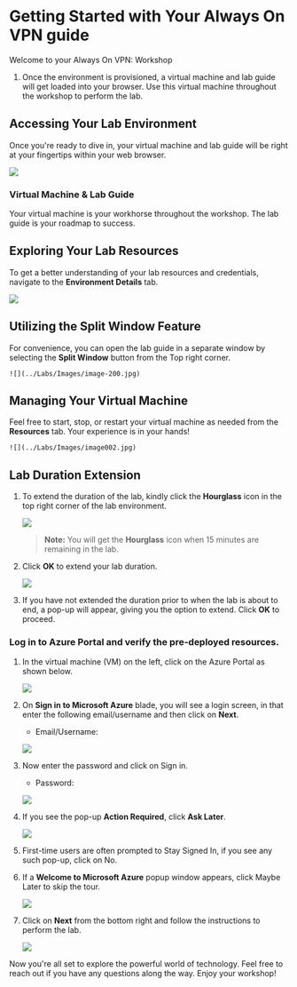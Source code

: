 # Getting Started with Your Always On VPN guide
 
Welcome to your Always On VPN: Workshop

1. Once the environment is provisioned, a virtual machine and lab guide will get loaded into your browser. Use this virtual machine throughout the workshop to perform the lab.

## Accessing Your Lab Environment
 
Once you're ready to dive in, your virtual machine and lab guide will be right at your fingertips within your web browser.
 
![](./images/labguide(1).png)

### Virtual Machine & Lab Guide
 
Your virtual machine is your workhorse throughout the workshop. The lab guide is your roadmap to success.
 
## Exploring Your Lab Resources
 
To get a better understanding of your lab resources and credentials, navigate to the **Environment Details** tab.
 
![](./images/enviornment.png)

## Utilizing the Split Window Feature
 
For convenience, you can open the lab guide in a separate window by selecting the **Split Window** button from the Top right corner.

    ![](../Labs/Images/image-200.jpg)    

## Managing Your Virtual Machine
 
Feel free to start, stop, or restart your virtual machine as needed from the **Resources** tab. Your experience is in your hands!

    ![](../Labs/Images/image002.jpg)


## **Lab Duration Extension**

1. To extend the duration of the lab, kindly click the **Hourglass** icon in the top right corner of the lab environment. 

    ![](./images/gext.png)

    >**Note:** You will get the **Hourglass** icon when 15 minutes are remaining in the lab.

2. Click **OK** to extend your lab duration.
 
   ![](./images/gext2.png)

3. If you have not extended the duration prior to when the lab is about to end, a pop-up will appear, giving you the option to extend. Click **OK** to proceed. 
 

### Log in to Azure Portal and verify the pre-deployed resources.

1. In the virtual machine (VM) on the left, click on the Azure Portal as shown below.

    ![](../Labs/Images/azure.png)

1. On **Sign in to Microsoft Azure** blade, you will see a login screen, in that enter the following email/username and then click on **Next**. 
    * Email/Username: <inject key="AzureAdUserEmail"></inject>

     ![](../Labs/Images/image7.png)
     
1. Now enter the password and click on Sign in.
   * Password: <inject key="AzureAdUserPassword"></inject>
  
    ![](../Labs/Images/image8.png)
        
1. If you see the pop-up **Action Required**, click **Ask Later**.
   
    ![](../Labs/Images/asklater.png)

1. First-time users are often prompted to Stay Signed In, if you see any such pop-up, click on No.

1. If a **Welcome to Microsoft Azure** popup window appears, click Maybe Later to skip the tour.
    
    ![](../Labs/Images/maybelater.png)    
    
1. Click on **Next** from the bottom right and follow the instructions to perform the lab.

    ![](../Labs/Images/image-901.jpg)
 
Now you're all set to explore the powerful world of technology. Feel free to reach out if you have any questions along the way. Enjoy your workshop!
